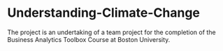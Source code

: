 # Understanding-Climate-Change
The project is an undertaking of a team project for the completion of the Business Analytics Toolbox Course at Boston University.
